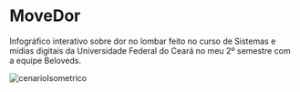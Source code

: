 # MoveDor
 Infográfico interativo sobre dor no lombar feito no curso de Sistemas e mídias digitais da Universidade Federal do Ceará no meu 2º semestre com a equipe Beloveds.

![cenarioIsometrico](https://user-images.githubusercontent.com/58868222/125322770-7f541500-e314-11eb-8c28-a28323bfe691.jpg)
